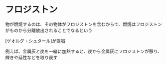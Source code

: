 # フロジストン

物が燃焼するのは、その物体がフロジストンを含むからで、燃焼はフロジストンがものから分離放出されることでなるという

[ゲオルグ・シュタール]が提唱

例えば、金属灰と炭を一緒に加熱すると、炭から金属灰にフロジストンが移り、輝きや延性などを取り戻す
